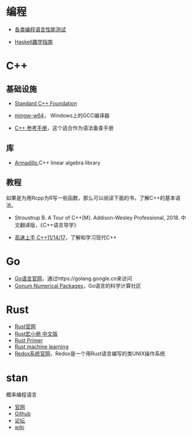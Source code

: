 # 编程
- [各类编程语言性能测试](https://github.com/lilydjwg/swapview)

- [Haskell趣学指南](http://fleurer-lee.com/lyah/chapters.htm)

# C++
## 基础设施
- [Standard C++ Foundation](https://isocpp.org)

- [mingw-w64](https://mingw-w64.org/doku.php)，
Windows上的GCC编译器

- [C++ 参考手册](http://zh.cppreference.com/w/首页)，这个适合作为语法备查手册

## 库
- [Armadillo](http://arma.sourceforge.net),C++ linear algebra library

## 教程

如果是为用Rcpp为R写一些函数，那么可以阅读下面的书，了解C++的基本语法。

- Stroustrup B. A Tour of C++[M]. Addison-Wesley Professional, 2018. 中文翻译版，《C++语言导学》

- [高速上手 C++11/14/17](https://github.com/changkun/modern-cpp-tutorial)，了解和学习现代C++

# Go
- [Go语言官网](https://golang.org)，通过https://golang.google.cn来访问
- [Gonum Numerical Packages](https://www.gonum.org)，Go语言的科学计算社区

# Rust
- [Rust官网](https://www.rust-lang.org/zh-CN/)
- [Rust宏小册 中文版](https://daseinphaos.github.io/tlborm-chinese/book/README.html)
- [Rust Primer](https://github.com/rustcc/RustPrimer)
- [Rust machine learning](http://www.arewelearningyet.com)
- [Redox系统官网](https://www.redox-os.org/zh/)，Redox是一个用Rust语言编写的类UNIX操作系统

# stan
概率编程语言
- [官网](http://mc-stan.org/)
- [Github](https://github.com/stan-dev)
- [论坛](http://discourse.mc-stan.org/)
- [wiki](https://github.com/stan-dev/stan/wiki/)